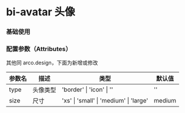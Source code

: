 # bi-avatar 头像

### 基础使用

<preview path="./index.vue" title="基础用法" description="bi-avatar 组件的基础用法"></preview>

### 配置参数（Attributes）
其他同 arco.design，下面为新增或修改

| 参数名 | 描述     | 类型                                   | 默认值 |
| ------ | -------- | -------------------------------------- | ------ |
| type   | 头像类型 | 'border' \| 'icon' \| ''               | ''     |
| size   | 尺寸    | 'xs' \| 'small' \| 'medium' \| 'large' | medium |
